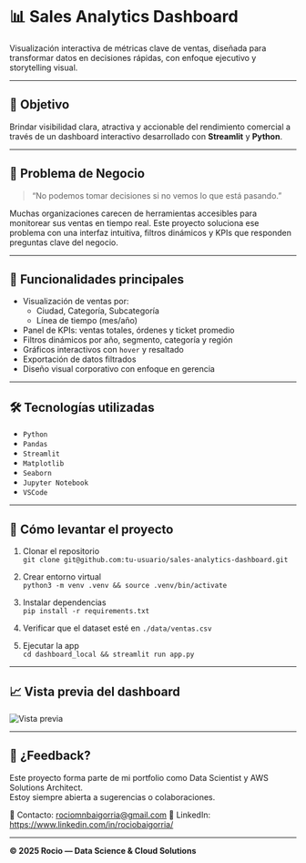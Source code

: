 # 📊 Sales Analytics Dashboard

Visualización interactiva de métricas clave de ventas, diseñada para transformar datos en decisiones rápidas, con enfoque ejecutivo y storytelling visual.

---

## 🎯 Objetivo

Brindar visibilidad clara, atractiva y accionable del rendimiento comercial a través de un dashboard interactivo desarrollado con **Streamlit** y **Python**.

---

## 🧠 Problema de Negocio

> “No podemos tomar decisiones si no vemos lo que está pasando.”

Muchas organizaciones carecen de herramientas accesibles para monitorear sus ventas en tiempo real. Este proyecto soluciona ese problema con una interfaz intuitiva, filtros dinámicos y KPIs que responden preguntas clave del negocio.

---

## 🚀 Funcionalidades principales

- Visualización de ventas por:
  - Ciudad, Categoría, Subcategoría
  - Línea de tiempo (mes/año)
- Panel de KPIs: ventas totales, órdenes y ticket promedio
- Filtros dinámicos por año, segmento, categoría y región
- Gráficos interactivos con `hover` y resaltado
- Exportación de datos filtrados
- Diseño visual corporativo con enfoque en gerencia

---

## 🛠️ Tecnologías utilizadas

- `Python`
- `Pandas`
- `Streamlit`
- `Matplotlib`
- `Seaborn`
- `Jupyter Notebook`
- `VSCode`

---

## 🧪 Cómo levantar el proyecto

1. Clonar el repositorio  
   `git clone git@github.com:tu-usuario/sales-analytics-dashboard.git`

2. Crear entorno virtual  
   `python3 -m venv .venv && source .venv/bin/activate`

3. Instalar dependencias  
   `pip install -r requirements.txt`

4. Verificar que el dataset esté en `./data/ventas.csv`

5. Ejecutar la app  
   `cd dashboard_local && streamlit run app.py`

---

## 📈 Vista previa del dashboard

![Vista previa](https://via.placeholder.com/800x400.png?text=Captura+del+dashboard+Streamlit)

---

## 💬 ¿Feedback?

Este proyecto forma parte de mi portfolio como Data Scientist y AWS Solutions Architect.  
Estoy siempre abierta a sugerencias o colaboraciones.

📩 Contacto: rociomnbaigorria@gmail.com
🔗 LinkedIn: https://www.linkedin.com/in/rociobaigorria/ 

---

**© 2025 Rocio — Data Science & Cloud Solutions**

